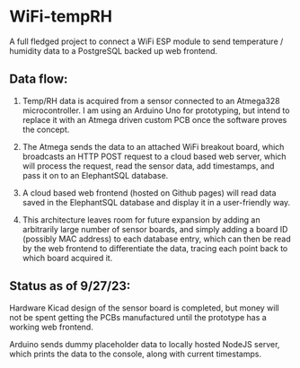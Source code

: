 # WiFi-tempRH
A full fledged project to connect a WiFi ESP module to send temperature / humidity data to a PostgreSQL backed up web frontend.

## Data flow:
1. Temp/RH data is acquired from a sensor connected to an Atmega328 microcontroller. I am using an Arduino Uno for prototyping, but intend to replace it with an Atmega driven custom PCB once the software proves the concept.

2. The Atmega sends the data to an attached WiFi breakout board, which broadcasts an HTTP POST request to a cloud based web server, which will process the request, read the sensor data, add timestamps, and pass it on to an ElephantSQL database.

3. A cloud based web frontend (hosted on Github pages) will read data saved in the ElephantSQL database and display it in a user-friendly way.

4. This architecture leaves room for future expansion by adding an arbitrarily large number of sensor boards, and simply adding a board ID (possibly MAC address) to each database entry, which can then be read by the web frontend to differentiate the data, tracing each point back to which board acquired it.

## Status as of 9/27/23:
Hardware Kicad design of the sensor board is completed, but money will not be spent getting the PCBs manufactured until the prototype has a working web frontend.

Arduino sends dummy placeholder data to locally hosted NodeJS server, which prints the data to the console, along with current timestamps.
